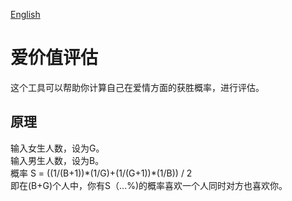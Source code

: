 [English](https://github.com/OcFounder/LoveValueAssessment/blob/main/README.md)
# 爱价值评估
这个工具可以帮助你计算自己在爱情方面的获胜概率，进行评估。
## 原理
输入女生人数，设为G。  
输入男生人数，设为B。  
概率 S = ((1/(B+1))\*(1/G)+(1/(G+1))\*(1/B)) / 2  
即在(B+G)个人中，你有S（...%)的概率喜欢一个人同时对方也喜欢你。  
